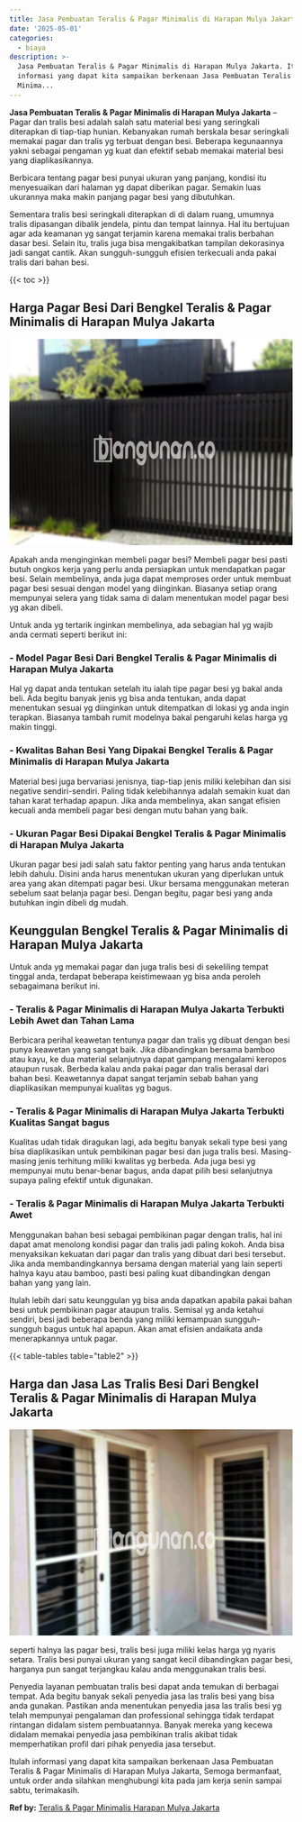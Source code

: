 ```yaml
---
title: Jasa Pembuatan Teralis & Pagar Minimalis di Harapan Mulya Jakarta
date: '2025-05-01'
categories:
  - biaya
description: >-
  Jasa Pembuatan Teralis & Pagar Minimalis di Harapan Mulya Jakarta. Itulah
  informasi yang dapat kita sampaikan berkenaan Jasa Pembuatan Teralis & Pagar
  Minima...
---
```


**Jasa Pembuatan Teralis & Pagar Minimalis di Harapan Mulya Jakarta** – Pagar dan tralis besi adalah salah satu material besi yang seringkali diterapkan di tiap-tiap hunian. Kebanyakan rumah berskala besar seringkali memakai pagar dan tralis yg terbuat dengan besi. Beberapa kegunaannya yakni sebagai pengaman yg kuat dan efektif sebab memakai material besi yang diaplikasikannya.

Berbicara tentang pagar besi punyai ukuran yang panjang, kondisi itu menyesuaikan dari halaman yg dapat diberikan pagar. Semakin luas ukurannya maka makin panjang pagar besi yang dibutuhkan.

Sementara tralis besi seringkali diterapkan di di dalam ruang, umumnya tralis dipasangan dibalik jendela, pintu dan tempat lainnya. Hal itu bertujuan agar ada keamanan yg sangat terjamin karena memakai tralis berbahan dasar besi. Selain itu, tralis juga bisa mengakibatkan tampilan dekorasinya jadi sangat cantik. Akan sungguh-sungguh efisien terkecuali anda pakai tralis dari bahan besi.

{{< toc >}}

## Harga Pagar Besi Dari Bengkel Teralis & Pagar Minimalis di Harapan Mulya Jakarta

![Jasa Pembuatan Teralis & Pagar Minimalis di Harapan Mulya Jakarta](/images/pagar-minimalis-murah-33.png)

Apakah anda menginginkan membeli pagar besi? Membeli pagar besi pasti butuh ongkos kerja yang perlu anda persiapkan untuk mendapatkan pagar besi. Selain membelinya, anda juga dapat memproses order untuk membuat pagar besi sesuai dengan model yang diinginkan. Biasanya setiap orang mempunyai selera yang tidak sama di dalam menentukan model pagar besi yg akan dibeli.

Untuk anda yg tertarik inginkan membelinya, ada sebagian hal yg wajib anda cermati seperti berikut ini:
### \- Model Pagar Besi Dari Bengkel Teralis & Pagar Minimalis di Harapan Mulya Jakarta

Hal yg dapat anda tentukan setelah itu ialah tipe pagar besi yg bakal anda beli. Ada begitu banyak jenis yg bisa anda tentukan, anda dapat menentukan sesuai yg diinginkan untuk ditempatkan di lokasi yg anda ingin terapkan. Biasanya tambah rumit modelnya bakal pengaruhi kelas harga yg makin tinggi.

### \- Kwalitas Bahan Besi Yang Dipakai Bengkel Teralis & Pagar Minimalis di Harapan Mulya Jakarta

Material besi juga bervariasi jenisnya, tiap-tiap jenis miliki kelebihan dan sisi negative sendiri-sendiri. Paling tidak kelebihannya adalah semakin kuat dan tahan karat terhadap apapun. Jika anda membelinya, akan sangat efisien kecuali anda membeli pagar besi dengan mutu bahan yang baik.

### \- Ukuran Pagar Besi Dipakai Bengkel Teralis & Pagar Minimalis di Harapan Mulya Jakarta

Ukuran pagar besi jadi salah satu faktor penting yang harus anda tentukan lebih dahulu. Disini anda harus menentukan ukuran yang diperlukan untuk area yang akan ditempati pagar besi. Ukur bersama menggunakan meteran sebelum saat belanja pagar besi. Dengan begitu, pagar besi yang anda butuhkan ingin dibeli dg mudah.

## Keunggulan Bengkel Teralis & Pagar Minimalis di Harapan Mulya Jakarta

Untuk anda yg memakai pagar dan juga tralis besi di sekeliling tempat tinggal anda, terdapat beberapa keistimewaan yg bisa anda peroleh sebagaimana berikut ini.

### \- Teralis & Pagar Minimalis di Harapan Mulya Jakarta Terbukti Lebih Awet dan Tahan Lama

Berbicara perihal keawetan tentunya pagar dan tralis yg dibuat dengan besi punya keawetan yang sangat baik. Jika dibandingkan bersama bamboo atau kayu, ke dua material selanjutnya dapat gampang mengalami keropos ataupun rusak. Berbeda kalau anda pakai pagar dan tralis berasal dari bahan besi. Keawetannya dapat sangat terjamin sebab bahan yang diaplikasikan mempunyai kualitas yg bagus.

### \- Teralis & Pagar Minimalis di Harapan Mulya Jakarta Terbukti Kualitas Sangat bagus

Kualitas udah tidak diragukan lagi, ada begitu banyak sekali type besi yang bisa diaplikasikan untuk pembikinan pagar besi dan juga tralis besi. Masing-masing jenis terhitung miliki kwalitas yg berbeda. Ada juga besi yg mempunyai mutu benar-benar bagus, anda dapat pilih besi selanjutnya supaya paling efektif untuk digunakan.

### \- Teralis & Pagar Minimalis di Harapan Mulya Jakarta Terbukti Awet

Menggunakan bahan besi sebagai pembikinan pagar dengan tralis, hal ini dapat amat menolong kondisi pagar dan tralis jadi paling kokoh. Anda bisa menyaksikan kekuatan dari pagar dan tralis yang dibuat dari besi tersebut. Jika anda membandingkannya bersama dengan material yang lain seperti halnya kayu atau bamboo, pasti besi paling kuat dibandingkan dengan bahan yang yang lain.

Itulah lebih dari satu keunggulan yg bisa anda dapatkan apabila pakai bahan besi untuk pembikinan pagar ataupun tralis. Semisal yg anda ketahui sendiri, besi jadi beberapa benda yang miliki kemampuan sungguh-sungguh bagus untuk hal apapun. Akan amat efisien andaikata anda menerapkannya untuk pagar.

{{< table-tables table="table2" >}}

## Harga dan Jasa Las Tralis Besi Dari Bengkel Teralis & Pagar Minimalis di Harapan Mulya Jakarta

![Jasa Pembuatan Teralis & Pagar Minimalis di Harapan Mulya Jakarta](/images/teralis-minimalis-murah-16.png)

seperti halnya las pagar besi, tralis besi juga miliki kelas harga yg nyaris setara. Tralis besi punyai ukuran yang sangat kecil dibandingkan pagar besi, harganya pun sangat terjangkau kalau anda menggunakan tralis besi.

Penyedia layanan pembuatan tralis besi dapat anda temukan di berbagai tempat. Ada begitu banyak sekali penyedia jasa las tralis besi yang bisa anda gunakan. Pastikan anda menentukan penyedia jasa las tralis besi yg telah mempunyai pengalaman dan professional sehingga tidak terdapat rintangan didalam sistem pembuatannya. Banyak mereka yang kecewa didalam memakai penyedia jasa pembikinan tralis akibat tidak memperhatikan profil dari pihak penyedia jasa tersebut.

Itulah informasi yang dapat kita sampaikan berkenaan Jasa Pembuatan Teralis & Pagar Minimalis di Harapan Mulya Jakarta, Semoga bermanfaat, untuk order anda silahkan menghubungi kita pada jam kerja senin sampai sabtu, terimakasih.

**Ref by:** [Teralis & Pagar Minimalis Harapan Mulya Jakarta](https://id.wikipedia.org/wiki/Teralis)
